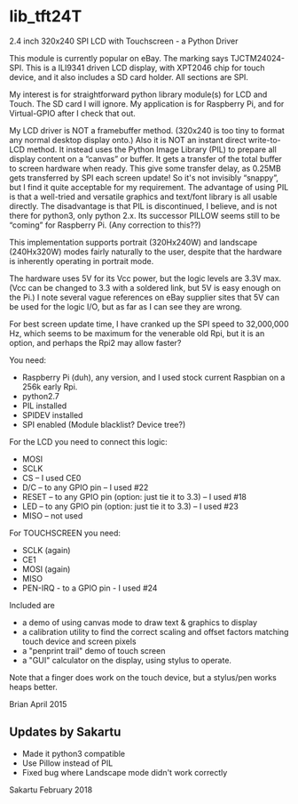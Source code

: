# lib_tft24T
2.4 inch 320x240 SPI LCD with Touchscreen - a Python Driver

This module is currently popular on eBay. The marking says TJCTM24024-SPI. This is a ILI9341 driven LCD display, with XPT2046 chip for touch device, and it also includes a SD card holder. All sections are SPI.

My interest is for straightforward python library module(s) for LCD and Touch. The SD card I will ignore. My application is for Raspberry Pi, and for Virtual-GPIO after I check that out.

My LCD driver is NOT a framebuffer method. (320x240 is too tiny to format any normal desktop display onto.) Also it is NOT an instant direct write-to-LCD method. It instead uses the Python Image Library (PIL) to prepare all display content on a “canvas” or buffer. It gets a transfer of the total buffer to screen hardware when ready. This give some transfer delay, as 0.25MB gets transferred by SPI each screen update! So it's not invisibly “snappy”, but I find it quite acceptable for my requirement. The advantage of using PIL is that a well-tried and versatile graphics and text/font library is all usable directly. The disadvantage is that PIL is discontinued, I believe, and is not there for python3, only python 2.x. Its successor PILLOW seems still to be “coming” for Raspberry Pi. (Any correction to this??)

This implementation supports portrait (320Hx240W) and landscape (240Hx320W) modes fairly naturally to the user, despite that the hardware is inherently operating in portrait mode.

The hardware uses 5V for its Vcc power, but the logic levels are 3.3V max. (Vcc can be changed to 3.3 with a soldered link, but 5V is easy enough on the Pi.) I note several vague references on eBay supplier sites that 5V can be used for the logic I/O, but as far as I can see they are wrong.

For best screen update time, I have cranked up the SPI speed to 32,000,000 Hz, which seems to be maximum for the venerable old Rpi, but it is an option, and perhaps the Rpi2 may allow faster?

You need:
-  Raspberry Pi (duh), any version, and I used stock current Raspbian on a 256k early Rpi.
-  python2.7
-  PIL installed
-  SPIDEV installed
-  SPI enabled (Module blacklist? Device tree?)

For the LCD you need to connect this logic:
-  MOSI
-  SCLK
-  CS – I used CE0
-  D/C – to any GPIO pin – I used #22
-  RESET – to any GPIO pin (option: just tie it to 3.3) – I used #18
-  LED – to any GPIO pin (option: just tie it to 3.3) – I used #23
-  MISO – not used

For TOUCHSCREEN you need:
-  SCLK (again)
-  CE1
-  MOSI (again)
-  MISO
-  PEN-IRQ - to a GPIO pin - I used #24

Included are
-  a demo of using canvas mode to draw text & graphics to display
-  a calibration utility to find the correct scaling and offset factors matching touch device and screen pixels
-  a "penprint trail" demo of touch screen
-  a "GUI" calculator on the display, using stylus to operate.

Note that a finger does work on the touch device, but a stylus/pen works heaps better.

Brian
April 2015

## Updates by Sakartu
- Made it python3 compatible
- Use Pillow instead of PIL
- Fixed bug where Landscape mode didn't work correctly

Sakartu
February 2018
